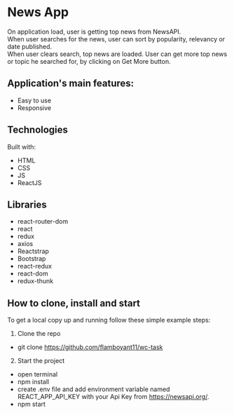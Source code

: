 # News App
On application load, user is getting top news from NewsAPI.  
When user searches for the news, user can sort by popularity, relevancy or date published.  
When user clears search, top news are loaded.
User can get more top news or topic he searched for, by clicking on Get More button.

## Application's main features: 
- Easy to use
- Responsive

## Technologies
Built with:
- HTML
- CSS
- JS
- ReactJS

## Libraries
- react-router-dom
- react
- redux
- axios
- Reactstrap
- Bootstrap
- react-redux
- react-dom
- redux-thunk

## How to clone, install and start
To get a local copy up and running follow these simple example steps:
1. Clone the repo
- git clone https://github.com/flamboyant11/wc-task
2. Start the project
- open terminal
- npm install
- create .env file and add environment variable named REACT_APP_API_KEY with your Api Key from https://newsapi.org/. 
- npm start